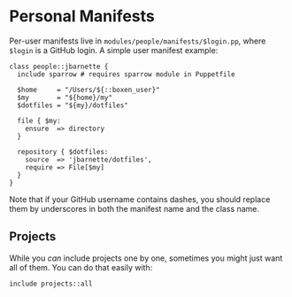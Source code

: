 # Personal Manifests

Per-user manifests live in `modules/people/manifests/$login.pp`, where
`$login` is a GitHub login. A simple user manifest example:

```puppet
class people::jbarnette {
  include sparrow # requires sparrow module in Puppetfile

  $home     = "/Users/${::boxen_user}"
  $my       = "${home}/my"
  $dotfiles = "${my}/dotfiles"
  
  file { $my:
    ensure  => directory
  }

  repository { $dotfiles:
    source  => 'jbarnette/dotfiles',
    require => File[$my]
  }
}
```

Note that if your GitHub username contains dashes, you should replace them by underscores in both the manifest name and the class name.

## Projects

While you _can_ include projects one by one, sometimes you might just want
all of them.
You can do that easily with:

```
include projects::all
```
